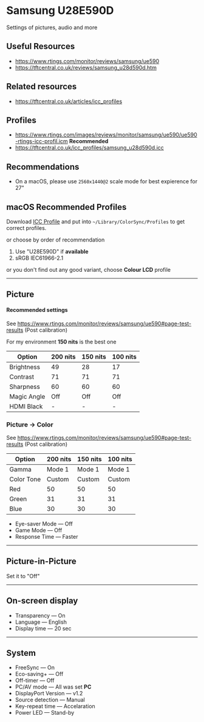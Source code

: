 # Samsung U28E590D

Settings of pictures, audio and more

## Useful Resources

- <https://www.rtings.com/monitor/reviews/samsung/ue590>
- <https://tftcentral.co.uk/reviews/samsung_u28d590d.htm>

## Related resources

- <https://tftcentral.co.uk/articles/icc_profiles>

## Profiles

- <https://www.rtings.com/images/reviews/monitor/samsung/ue590/ue590-rtings-icc-profil.icm> **Recommended**
- <https://tftcentral.co.uk/icc_profiles/samsung_u28d590d.icc>

## Recommendations

- On a macOS, please use `2560x1440@2` scale mode for best expierence for 27"

## macOS Recommended Profiles

Download [ICC Profile](#profiles) and put into `~/Library/ColorSync/Profiles`
to get correct profiles.

or choose by order of recommendation

1. Use "U28E590D" if **available**
2. sRGB IEC61966-2.1

or you don't find out any good variant, choose **Colour LCD** profile

---

## Picture

#### Recommended settings

See https://www.rtings.com/monitor/reviews/samsung/ue590#page-test-results (Post calibration)

For my environment **150 nits** is the best one

| Option      | 200 nits | 150 nits | 100 nits |
| ----------- | -------- | -------- | -------- |
| Brightness  | 49       | 28       | 17       |
| Contrast    | 71       | 71       | 71       |
| Sharpness   | 60       | 60       | 60       |
| Magic Angle | Off      | Off      | Off      |
| HDMI Black  | -        | -        | -        |

### Picture → Color

See https://www.rtings.com/monitor/reviews/samsung/ue590#page-test-results (Post calibration)

| Option     | 200 nits | 150 nits | 100 nits |
| ---------- | -------- | -------- | -------- |
| Gamma      | Mode 1   | Mode 1   | Mode 1   |
| Color Tone | Custom   | Custom   | Custom   |
| Red        | 50       | 50       | 50       |
| Green      | 31       | 31       | 31       |
| Blue       | 30       | 30       | 30       |

- Eye-saver Mode — Off
- Game Mode — Off
- Response Time — Faster

---

## Picture-in-Picture

Set it to "Off"

---

## On-screen display

- Transparency — On
- Language — English
- Display time — 20 sec

---

## System

- FreeSync — On
- Eco-saving+ — Off
- Off-timer — Off
- PC/AV mode — All was set **PC**
- DisplayPort Version — v1.2
- Source detection — Manual
- Key-repeat time — Accelaration
- Power LED — Stand-by
